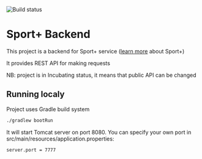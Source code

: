 ![Build status](https://github.com/KaperD/LOB-HSE-SE-Project-Fall-2021/actions/workflows/check.yml/badge.svg)


# Sport+ Backend
This project is a backend for Sport+ service ([learn more](https://docs.google.com/presentation/d/1cWrB_O68aSAuZ332TBQ1fq2j87nwqzjYmkLEKyrs6Uc/edit?usp=sharing) about Sport+)

It provides REST API for making requests

NB: project is in Incubating status, it means that public API can be changed

## Running localy

Project uses Gradle build system

```bash
./gradlew bootRun
```

It will start Tomcat server on port 8080. You can specify your own port in src/main/resources/application.properties:
```properties
server.port = 7777
```
